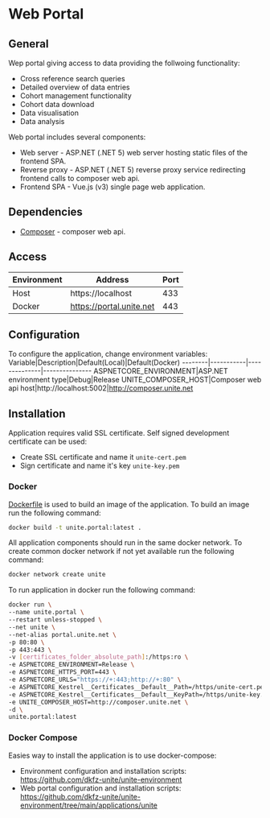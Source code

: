 # Web Portal

## General
Wep portal giving access to data providing the follwoing functionality:
- Cross reference search queries
- Detailed overview of data entries
- Cohort management functionality
- Cohort data download
- Data visualisation
- Data analysis

Web portal includes several components:
- Web server - ASP.NET (.NET 5) web server hosting static files of the frontend SPA.
- Reverse proxy - ASP.NET (.NET 5) reverse proxy service redirecting frontend calls to composer web api.
- Frontend SPA - Vue.js (v3) single page web application.

## Dependencies
- [Composer](https://github.com/dkfz-unite/unite-composer) - composer web api.

## Access
Environment|Address|Port
-----------|-------|----
Host|https://localhost|433
Docker|https://portal.unite.net|443

## Configuration
To configure the application, change environment variables:
Variable|Description|Default(Local)|Default(Docker)
--------|-----------|--------------|---------------
ASPNETCORE_ENVIRONMENT|ASP.NET environment type|Debug|Release
UNITE_COMPOSER_HOST|Composer web api host|http://localhost:5002|http://composer.unite.net

## Installation
Application requires valid SSL certificate.
Self signed development certificate can be used:
- Create SSL certificate and name it `unite-cert.pem`
- Sign certificate and name it's key `unite-key.pem`

### Docker
[Dockerfile](https://github.com/dkfz-unite/unite/blob/main/Dockerfile) is used to build an image of the application.
To build an image run the following command:
```bash
docker build -t unite.portal:latest .
```

All application components should run in the same docker network.
To create common docker network if not yet available run the following command:
```bash
docker network create unite
```

To run application in docker run the following command:
```bash
docker run \
--name unite.portal \
--restart unless-stopped \
--net unite \
--net-alias portal.unite.net \
-p 80:80 \
-p 443:443 \
-v [certificates_folder_absolute_path]:/https:ro \
-e ASPNETCORE_ENVIRONMENT=Release \
-e ASPNETCORE_HTTPS_PORT=443 \
-e ASPNETCORE_URLS="https://+:443;http://+:80" \
-e ASPNETCORE_Kestrel__Certificates__Default__Path=/https/unite-cert.pem \
-e ASPNETCORE_Kestrel__Certificates__Default__KeyPath=/https/unite-key.pem \
-e UNITE_COMPOSER_HOST=http://composer.unite.net \
-d \
unite.portal:latest
```

### Docker Compose
Easies way to install the application is to use docker-compose:
- Environment configuration and installation scripts: https://github.com/dkfz-unite/unite-environment
- Web portal configuration and installation scripts: https://github.com/dkfz-unite/unite-environment/tree/main/applications/unite 
